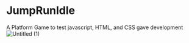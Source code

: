 # JumpRunIdle
A Platform Game to test javascript, HTML, and CSS gave development
![Untitled (1)](https://github.com/jnmii/JumpRunIdle/assets/125529805/f340306a-dd6a-42e4-9b7b-c2e022ae4af3)
